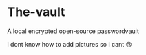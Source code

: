 # The-vault
A local encrypted open-source passwordvault

i dont know how to add pictures so i cant :cry:
